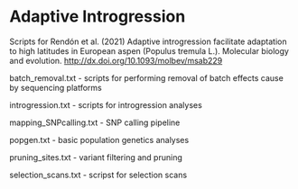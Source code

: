 # Adaptive Introgression
Scripts for Rendón et al. (2021) Adaptive introgression facilitate adaptation to high latitudes in European aspen (Populus tremula L.). Molecular biology and evolution. 
http://dx.doi.org/10.1093/molbev/msab229 

batch_removal.txt - scripts for performing removal of batch effects cause by sequencing platforms 

introgression.txt - scripts for introgression analyses

mapping_SNPcalling.txt - SNP calling pipeline

popgen.txt - basic population genetics analyses

pruning_sites.txt - variant filtering and pruning

selection_scans.txt - scripst for selection scans

